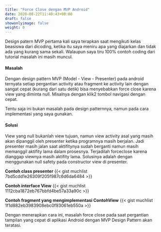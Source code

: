```yaml
---
title: "Force Close dengan MVP Android"
date: 2020-08-22T11:40:43+08:00
draft: false
showonlyimage: false
weight: 0
---
```


Design patern MVP pertama kali saya terapkan saat mengikuti kelas beasiswa dari dicoding, ketika itu saya meniru apa yang diajarkan dan tidak ada yang kurang sama sekali. Walaupun saya tiru 100% contoh coding dari tutorial masalah ini masih muncul.

<!--more-->

#### Masalah
Dengan design pattern MVP (Model - View - Presenter) pada android ternyata setiap pergantian activity atau fragment ke activity lain dengan sangat cepat (kurang dari satu detik) bisa menyebabkan force close karena view yang diminta null. Misalnya dengan klik2 tombol navigasi dengan cepat.

Tentu saja ini bukan masalah pada design patternnya, namun pada cara implementasi yang saya gunakan.

#### Solusi
View yang null bukanlah view tujuan, namun view activity asal yang masih akan dipanggil oleh presenter ketika programnya masih berjalan. Jadi presenter masih jalan saat aktifitynya sudah berganti namun masih memanggil aktifity lama dalam prosesnya. Terjadilah forceclose karena dianggap viewnya masih aktifity lama.
Solusinya adalah dengan menggunakan null safety pada constructor view di presenter.

**Contoh class presenter**
{{< gist muchlist 7bd5cdd1e26309f205f987c6d6da6484 >}}

**Contoh interface View**
{{< gist muchlist 1112cba1872eb767bbfd4be57a33a90c >}}

**Contoh fragment yang mengimplementasi ContohView**
{{< gist muchlist 1f1d882eb3983908ebc0f93061eb550a >}}

Dengan menerapkan cara ini, masalah force close pada saat pergantian tampilan yang cepat di aplikasi Android dengan MVP Design Pattern akan teratasi.